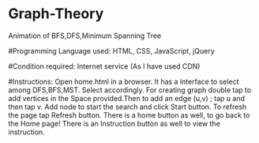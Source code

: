 # Graph-Theory
Animation of BFS,DFS,Minimum Spanning Tree

#Programming Language used:
HTML, CSS, JavaScript, jQuery

#Condition required:
Internet service (As I have used CDN)

#Instructions:
Open home.html in a browser. It has a interface to select among DFS,BFS,MST. Select accordingly. For creating graph double tap to add vertices in the Space provided.Then to add an edge (u,v) ; tap u and then tap v. Add node to start the search and click Start button. To refresh the page tap Refresh button. There is a home button as well, to go back to the Home page! There is an Instruction button as well to view the instruction.
